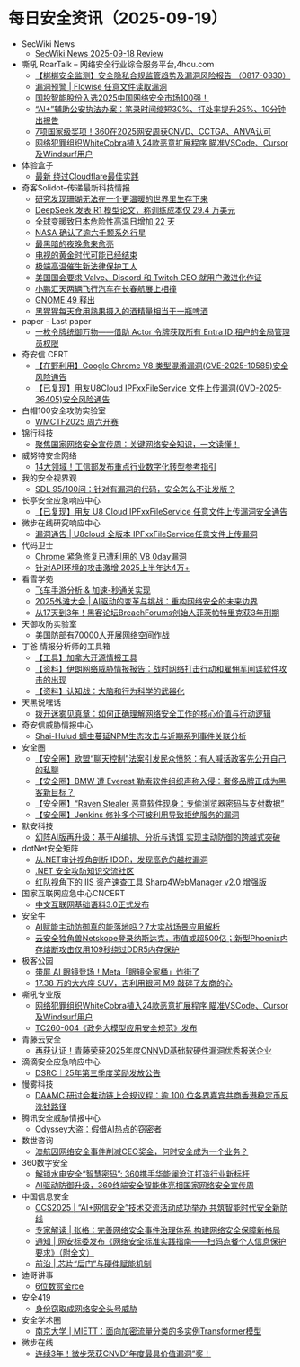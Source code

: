 # 每日安全资讯（2025-09-19）

- SecWiki News
  - [SecWiki News 2025-09-18 Review](http://www.sec-wiki.com/?2025-09-18)
- 嘶吼 RoarTalk – 网络安全行业综合服务平台,4hou.com
  - [【梆梆安全监测】安全隐私合规监管趋势及漏洞风险报告 （0817-0830）](https://www.4hou.com/posts/wx1J)
  - [漏洞预警 | Flowise 任意文件读取漏洞](https://www.4hou.com/posts/qo13)
  - [国投智能股份入选2025中国网络安全市场100强！](https://www.4hou.com/posts/rp1w)
  - [“AI+”辅助公安执法办案：笔录时间缩短30%、打处率提升25%、10分钟出报告](https://www.4hou.com/posts/pn11)
  - [7项国家级奖项！360在2025网安周获CNVD、CCTGA、ANVA认可](https://www.4hou.com/posts/vw1V)
  - [网络犯罪组织WhiteCobra植入24款恶意扩展程序 瞄准VSCode、Cursor及Windsurf用户](https://www.4hou.com/posts/pn16)
- 体验盒子
  - [最新 绕过Cloudflare最佳实践](https://www.uedbox.com/post/119716/)
- 奇客Solidot–传递最新科技情报
  - [研究发现珊瑚无法在一个更温暖的世界里生存下来](https://www.solidot.org/story?sid=82355)
  - [DeepSeek 发表 R1 模型论文，称训练成本仅 29.4 万美元](https://www.solidot.org/story?sid=82354)
  - [全球变暖致日本危险性高温日增加 22 天](https://www.solidot.org/story?sid=82353)
  - [NASA 确认了逾六千颗系外行星](https://www.solidot.org/story?sid=82352)
  - [最黑暗的夜晚愈来愈亮](https://www.solidot.org/story?sid=82351)
  - [电视的黄金时代可能已经结束](https://www.solidot.org/story?sid=82350)
  - [极端高温催生新法律保护工人](https://www.solidot.org/story?sid=82349)
  - [美国国会要求 Valve、Discord 和 Twitch CEO 就用户激进化作证](https://www.solidot.org/story?sid=82348)
  - [小鹏汇天两辆飞行汽车在长春航展上相撞](https://www.solidot.org/story?sid=82347)
  - [GNOME 49 释出](https://www.solidot.org/story?sid=82346)
  - [黑猩猩每天食用熟果摄入的酒精量相当于一瓶啤酒](https://www.solidot.org/story?sid=82345)
- paper - Last paper
  - [一枚令牌统御万物——借助 Actor 令牌获取所有 Entra ID 租户的全局管理员权限](https://paper.seebug.org/3388/)
- 奇安信 CERT
  - [【在野利用】Google Chrome V8 类型混淆漏洞(CVE-2025-10585)安全风险通告](https://mp.weixin.qq.com/s?__biz=MzU5NDgxODU1MQ==&mid=2247503951&idx=1&sn=8ba8b1b56d284b94810bb49ef7d4c1f6)
  - [【已复现】用友U8Cloud IPFxxFileService 文件上传漏洞(QVD-2025-36405)安全风险通告](https://mp.weixin.qq.com/s?__biz=MzU5NDgxODU1MQ==&mid=2247503951&idx=2&sn=43a1e70fb100e322bf9da5d5257f9d7a)
- 白帽100安全攻防实验室
  - [WMCTF2025 周六开赛](https://mp.weixin.qq.com/s?__biz=MzIxMDYyNTk3Nw==&mid=2247515233&idx=1&sn=ca4585c841ca925a830834ffcc423182)
- 锦行科技
  - [聚焦国家网络安全宣传周：关键网络安全知识，一文读懂！](https://mp.weixin.qq.com/s?__biz=MzIxNTQxMjQyNg==&mid=2247494386&idx=1&sn=f0ba2af426ac0b4a020da2039c1be2c1)
- 威努特安全网络
  - [14大领域！工信部发布重点行业数字化转型参考指引](https://mp.weixin.qq.com/s?__biz=MzAwNTgyODU3NQ==&mid=2651135741&idx=1&sn=5513d4b86a52e42a8c22007a9703613a)
- 我的安全视界观
  - [SDL 95/100问：针对有漏洞的代码，安全怎么不让发版？](https://mp.weixin.qq.com/s?__biz=MzI3Njk2OTIzOQ==&mid=2247487272&idx=1&sn=44224be88b3b93fc4bab788a52031c6c)
- 长亭安全应急响应中心
  - [【已复现】用友 U8 Cloud IPFxxFileService 任意文件上传漏洞安全通告](https://mp.weixin.qq.com/s?__biz=MzIwMDk1MjMyMg==&mid=2247492947&idx=1&sn=bc92f12f3d90bcd06f0abd74be0a7be4)
- 微步在线研究响应中心
  - [漏洞通告 | U8cloud 全版本 IPFxxFileService任意文件上传漏洞](https://mp.weixin.qq.com/s?__biz=Mzg5MTc3ODY4Mw==&mid=2247507933&idx=1&sn=dc6c92cfb68c5538a39090f11470c009)
- 代码卫士
  - [Chrome 紧急修复已遭利用的 V8 0day漏洞](https://mp.weixin.qq.com/s?__biz=MzI2NTg4OTc5Nw==&mid=2247524032&idx=1&sn=5423164d917da366fc14c1927b4144cf)
  - [针对API环境的攻击激增 2025上半年达4万+](https://mp.weixin.qq.com/s?__biz=MzI2NTg4OTc5Nw==&mid=2247524032&idx=2&sn=dbb2d6921a09e96f5de68e2f3c993621)
- 看雪学苑
  - [飞车手游分析 & 加速-秒通关实现](https://mp.weixin.qq.com/s?__biz=MjM5NTc2MDYxMw==&mid=2458600186&idx=1&sn=addaa4f59e4d5180289e93bda36f52a5)
  - [2025外滩大会 | AI驱动的变革与挑战：重构网络安全的未来边界](https://mp.weixin.qq.com/s?__biz=MjM5NTc2MDYxMw==&mid=2458600186&idx=2&sn=b3b50c2dc9196d0229299936084d0196)
  - [从17天到3年！黑客论坛BreachForums创始人菲茨帕特里克获3年刑期](https://mp.weixin.qq.com/s?__biz=MjM5NTc2MDYxMw==&mid=2458600186&idx=3&sn=ade35c8895c4fc58f73df7938ecd9826)
- 天御攻防实验室
  - [美国防部有70000人开展网络空间作战](https://mp.weixin.qq.com/s?__biz=MzU0MzgyMzM2Nw==&mid=2247486525&idx=1&sn=7b3d223b1089ed8645176d5ddc586183)
- 丁爸 情报分析师的工具箱
  - [【工具】加拿大开源情报工具](https://mp.weixin.qq.com/s?__biz=MzI2MTE0NTE3Mw==&mid=2651152100&idx=1&sn=7eff092a036d0adf4c538bd0bd1256bb)
  - [【资料】伊朗网络威胁情报报告：战时网络打击行动和雇佣军间谍软件攻击的出现](https://mp.weixin.qq.com/s?__biz=MzI2MTE0NTE3Mw==&mid=2651152100&idx=2&sn=471cc81f604f66a9496db09c74da71c0)
  - [【资料】认知战：大脑和行为科学的武器化](https://mp.weixin.qq.com/s?__biz=MzI2MTE0NTE3Mw==&mid=2651152100&idx=3&sn=ce16fc23de18a8b363df04d81b722446)
- 天黑说嘿话
  - [拨开迷雾见真章：如何正确理解网络安全工作的核心价值与行动逻辑](https://mp.weixin.qq.com/s?__biz=MzI5NTQ5MTAzMA==&mid=2247484646&idx=1&sn=2d9e66c6c940b597bb3ba85da859d0c3)
- 奇安信威胁情报中心
  - [Shai-Hulud 蠕虫蔓延NPM生态攻击与近期系列事件关联分析](https://mp.weixin.qq.com/s?__biz=MzI2MDc2MDA4OA==&mid=2247516098&idx=1&sn=52ce5293ecdfd21bd3473deb115c3895)
- 安全圈
  - [【安全圈】欧盟“聊天控制”法案引发民众愤怒：有人喊话政客先公开自己的私聊](https://mp.weixin.qq.com/s?__biz=MzIzMzE4NDU1OQ==&mid=2652071775&idx=1&sn=5451ed95a80af1979727ef2fd1deee60)
  - [【安全圈】BMW 遭 Everest 勒索软件组织声称入侵：奢侈品牌正成为黑客新目标？](https://mp.weixin.qq.com/s?__biz=MzIzMzE4NDU1OQ==&mid=2652071775&idx=2&sn=2af5cd882da25848c3c55c3b34e3304c)
  - [【安全圈】“Raven Stealer 恶意软件现身：专偷浏览器密码与支付数据”](https://mp.weixin.qq.com/s?__biz=MzIzMzE4NDU1OQ==&mid=2652071775&idx=3&sn=0e733d076bc17e2025b1772069114db2)
  - [【安全圈】Jenkins 修补多个可被利用导致拒绝服务的漏洞](https://mp.weixin.qq.com/s?__biz=MzIzMzE4NDU1OQ==&mid=2652071775&idx=4&sn=6be62142790ec120e1dc2dd9363bc775)
- 默安科技
  - [幻阵AI版再升级：基于AI编排、分析与诱饵 实现主动防御的跨越式突破](https://mp.weixin.qq.com/s?__biz=MzIzODQxMjM2NQ==&mid=2247501275&idx=1&sn=a4ba3657f1a208449f1c13d72acdc7da)
- dotNet安全矩阵
  - [从.NET审计视角剖析 IDOR，发现高危的越权漏洞](https://mp.weixin.qq.com/s?__biz=MzUyOTc3NTQ5MA==&mid=2247500612&idx=1&sn=5d9a7fbad897698552395e7ef951988d)
  - [.NET 安全攻防知识交流社区](https://mp.weixin.qq.com/s?__biz=MzUyOTc3NTQ5MA==&mid=2247500612&idx=2&sn=9fd2b31d363b4fac4dec71d847c53b7c)
  - [红队视角下的 IIS 资产速查工具 Sharp4WebManager v2.0 增强版](https://mp.weixin.qq.com/s?__biz=MzUyOTc3NTQ5MA==&mid=2247500612&idx=3&sn=d313199dfb42c342c4d90f7b24d2bafe)
- 国家互联网应急中心CNCERT
  - [中文互联网基础语料3.0正式发布](https://mp.weixin.qq.com/s?__biz=MzIwNDk0MDgxMw==&mid=2247500556&idx=1&sn=93d33c3df03a4ba7cd9e37ebb1b18209)
- 安全牛
  - [AI赋能主动防御真的能落地吗？7大实战场景应用解析](https://mp.weixin.qq.com/s?__biz=MjM5Njc3NjM4MA==&mid=2651138746&idx=1&sn=168475a5519edd9c982277a72e79aaef)
  - [云安全独角兽Netskope登录纳斯达克，市值或超500亿；新型Phoenix内存熔断攻击仅用109秒绕过DDR5内存保护](https://mp.weixin.qq.com/s?__biz=MjM5Njc3NjM4MA==&mid=2651138746&idx=2&sn=dd54da8796072715c4ea9feaeaeac360)
- 极客公园
  - [带屏 AI 眼镜登场！Meta「眼镜全家桶」炸街了](https://mp.weixin.qq.com/s?__biz=MTMwNDMwODQ0MQ==&mid=2653086800&idx=1&sn=55060ce94fe3b336d39f179706c7c52e)
  - [17.38 万的大六座 SUV，吉利用银河 M9 敲碎了友商的心](https://mp.weixin.qq.com/s?__biz=MTMwNDMwODQ0MQ==&mid=2653086800&idx=2&sn=8b0aa728436986fdf8cc09a8ef7c1854)
- 嘶吼专业版
  - [网络犯罪组织WhiteCobra植入24款恶意扩展程序 瞄准VSCode、Cursor及Windsurf用户](https://mp.weixin.qq.com/s?__biz=MzI0MDY1MDU4MQ==&mid=2247584653&idx=1&sn=4b5c7c4820a6d4b15e390d2f1a5a349c)
  - [TC260-004《政务大模型应用安全规范》发布](https://mp.weixin.qq.com/s?__biz=MzI0MDY1MDU4MQ==&mid=2247584653&idx=2&sn=0ad31965e3067d74376a3acb96e6b654)
- 青藤云安全
  - [再获认证！青藤荣获2025年度CNNVD基础软硬件漏洞优秀报送企业](https://mp.weixin.qq.com/s?__biz=MzAwNDE4Mzc1NA==&mid=2650850700&idx=1&sn=1107480f5a4456458f977a4805e53ce4)
- 滴滴安全应急响应中心
  - [DSRC｜25年第三季度奖励发放公告](https://mp.weixin.qq.com/s?__biz=MzA3Mzk1MDk1NA==&mid=2651908886&idx=1&sn=ecca71454b9503d8669fe315e9655c63)
- 慢雾科技
  - [DAAMC 研讨会推动链上合规议程：逾 100 位各界嘉宾共商香港稳定币反洗钱路径](https://mp.weixin.qq.com/s?__biz=MzU4ODQ3NTM2OA==&mid=2247503325&idx=1&sn=18331af8ce6f66e426a010cd6eaaf354)
- 腾讯安全威胁情报中心
  - [Odyssey大盗：假借AI热点的窃密者](https://mp.weixin.qq.com/s?__biz=MzI5ODk3OTM1Ng==&mid=2247510901&idx=1&sn=cefb8e69797fcea6dda99f33c9cf0fd2)
- 数世咨询
  - [澳航因网络安全事件削减CEO奖金，何时安全成为一个业务？](https://mp.weixin.qq.com/s?__biz=MzkxNzA3MTgyNg==&mid=2247540295&idx=1&sn=a3a5b3a958a107e2c68857c69bfd09e6)
- 360数字安全
  - [解锁水电安全“智慧密码”: 360携手华能澜沧江打造行业新标杆](https://mp.weixin.qq.com/s?__biz=MzA4MTg0MDQ4Nw==&mid=2247582100&idx=1&sn=e31555e05d5c53236b1e4f9986678b7d)
  - [AI驱动防御升级，360终端安全智能体亮相国家网络安全宣传周](https://mp.weixin.qq.com/s?__biz=MzA4MTg0MDQ4Nw==&mid=2247582100&idx=2&sn=6fc75b0221c3c4f36fe38f1182e13265)
- 中国信息安全
  - [CCS2025 | “AI+网信安全”技术交流活动成功举办 共筑智能时代安全新防线](https://mp.weixin.qq.com/s?__biz=MzA5MzE5MDAzOA==&mid=2664249668&idx=1&sn=61436f31a0d647ef6fbab38144c1b1e1)
  - [专家解读 | 张格：完善网络安全事件治理体系 构建网络安全保障新格局](https://mp.weixin.qq.com/s?__biz=MzA5MzE5MDAzOA==&mid=2664249668&idx=2&sn=73fec24028132637651b86f2b32e6816)
  - [通知 | 网安标委发布《网络安全标准实践指南——扫码点餐个人信息保护要求》（附全文）](https://mp.weixin.qq.com/s?__biz=MzA5MzE5MDAzOA==&mid=2664249668&idx=3&sn=b977284ad2bc2d3e79244615138af168)
  - [前沿 | 芯片“后门”与硬件赋能机制](https://mp.weixin.qq.com/s?__biz=MzA5MzE5MDAzOA==&mid=2664249668&idx=4&sn=96117e7c001a7a17f8788b62d91e50e4)
- 迪哥讲事
  - [6位数赏金rce](https://mp.weixin.qq.com/s?__biz=MzIzMTIzNTM0MA==&mid=2247498203&idx=1&sn=74ca9182c88008204366ede75e8bcad0)
- 安全419
  - [身份窃取成网络安全头号威胁](https://mp.weixin.qq.com/s?__biz=MzUyMDQ4OTkyMg==&mid=2247550320&idx=1&sn=965c9eb31709347d5b397a271c2e533e)
- 安全学术圈
  - [南京大学 | MIETT：面向加密流量分类的多实例Transformer模型](https://mp.weixin.qq.com/s?__biz=MzU5MTM5MTQ2MA==&mid=2247493742&idx=1&sn=b2386c0edf21f26291b1ffd3921d620f)
- 微步在线
  - [连续3年！微步荣获CNVD“年度最具价值漏洞”奖！](https://mp.weixin.qq.com/s?__biz=MzI5NjA0NjI5MQ==&mid=2650184669&idx=1&sn=08ca9f6beeaabefadd23b7256631becd)
